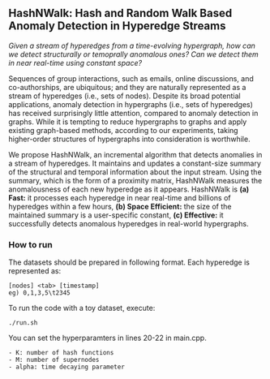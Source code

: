 ## HashNWalk: Hash and Random Walk Based Anomaly Detection in Hyperedge Streams

*Given a stream of hyperedges from a time-evolving hypergraph, how can we detect structurally or temoprally anomalous ones? Can we detect them in near real-time using constant space?*

Sequences of group interactions, such as emails, online discussions, and co-authorships, are ubiquitous; and they are naturally represented as a stream of hyperedges (i.e.,  sets of nodes). Despite its broad potential applications, anomaly detection in hypergraphs (i.e., sets of hyperedges) has received surprisingly little attention, compared to anomaly detection in graphs. While it is tempting to reduce hypergraphs to graphs and apply existing graph-based methods, according to our experiments, taking higher-order structures of hypergraphs into consideration is worthwhile.

We propose HashNWalk, an incremental algorithm that detects anomalies in a stream of hyperedges. It maintains and updates a constant-size summary of the structural and temporal information about the input stream. Using the summary, which is the form of a proximity matrix, HashNWalk measures the anomalousness of each new hyperedge as it appears. HashNWalk is **(a) Fast:** it processes each hyperedge in near real-time and billions of hyperedges within a few hours, **(b) Space Efficient:** the size of the maintained summary is a user-specific constant, **(c) Effective:** it successfully detects anomalous hyperedges in real-world hypergraphs. 

### How to run
The datasets should be prepared in following format. Each hyperedge is represented as:

	[nodes] <tab> [timestamp]
	eg) 0,1,3,5\t2345

To run the code with a toy dataset, execute:

	./run.sh

You can set the hyperparamters in lines 20-22 in main.cpp.

	- K: number of hash functions
	- M: number of supernodes
	- alpha: time decaying parameter
